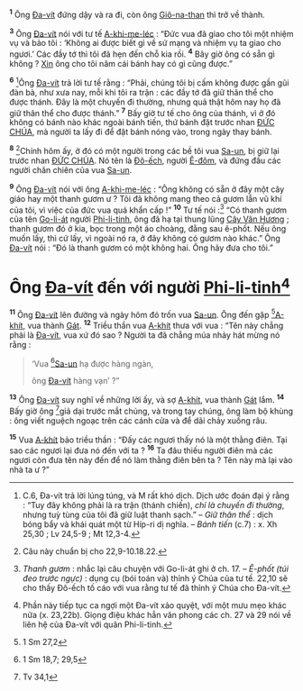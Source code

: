<sup><b>1</b></sup> Ông [Đa-vít]() đứng dậy và ra đi, còn ông [Giô-na-than]() thì trở về thành.

<sup><b>3</b></sup> Ông [Đa-vít]() nói với tư tế [A-khi-me-léc]() : “Đức vua đã giao cho tôi một nhiệm vụ và bảo tôi : ‘Không ai được biết gì về sứ mạng và nhiệm vụ ta giao cho ngươi.’ Các đầy tớ thì tôi đã hẹn đến chỗ kia rồi. <sup><b>4</b></sup> Bây giờ ông có sẵn gì không ? [Xin]() ông cho tôi năm cái bánh hay có gì cũng được.”

<sup><b>6</b></sup> [^3-0468d76e-48b7-4334-b936-4f4546d8042f]Ông [Đa-vít]() trả lời tư tế rằng : “Phải, chúng tôi bị cấm không được gần gũi đàn bà, như xưa nay, mỗi khi tôi ra trận : các đầy tớ đã giữ thân thể cho được thánh. Đây là một chuyến đi thường, nhưng quả thật hôm nay họ đã giữ thân thể cho được thánh.” <sup><b>7</b></sup> Bấy giờ tư tế cho ông của thánh, vì ở đó không có bánh nào khác ngoài bánh tiến, thứ bánh đặt trước nhan [ĐỨC CHÚA](), mà người ta lấy đi để đặt bánh nóng vào, trong ngày thay bánh.

<sup><b>8</b></sup> [^4-0468d76e-48b7-4334-b936-4f4546d8042f]Chính hôm ấy, ở đó có một người trong các bề tôi vua [Sa-un](), bị giữ lại trước nhan [ĐỨC CHÚA](). Nó tên là [Đô-ếch](), người [Ê-đôm](), và đứng đầu các người chăn chiên của vua [Sa-un]().

<sup><b>9</b></sup> Ông [Đa-vít]() nói với ông [A-khi-me-léc]() : “Ông không có sẵn ở đây một cây giáo hay một thanh gươm ư ? Tôi đã không mang theo cả gươm lẫn vũ khí của tôi, vì việc của đức vua quá khẩn cấp !” <sup><b>10</b></sup> Tư tế nói :[^5-0468d76e-48b7-4334-b936-4f4546d8042f] “Có thanh gươm của tên [Go-li-át]() người [Phi-li-tinh](), ông đã hạ tại thung lũng [Cây Vân Hương]() ; thanh gươm đó ở kia, bọc trong một áo choàng, đằng sau ê-phốt. Nếu ông muốn lấy, thì cứ lấy, vì ngoài nó ra, ở đây không có gươm nào khác.” Ông [Đa-vít]() nói : “Đó là thanh gươm có một không hai. Ông hãy đưa cho tôi.”

# Ông [Đa-vít]() đến với người [Phi-li-tinh]()[^6-0468d76e-48b7-4334-b936-4f4546d8042f]

<sup><b>11</b></sup> Ông [Đa-vít]() lên đường và ngày hôm đó trốn vua [Sa-un](). Ông đến gặp [^2@-0468d76e-48b7-4334-b936-4f4546d8042f][A-khít](), vua thành [Gát](). <sup><b>12</b></sup> Triều thần vua [A-khít]() thưa với vua : “Tên này chẳng phải là [Đa-vít](), vua xứ đó sao ? Người ta đã chẳng múa nhảy hát mừng nó rằng :

> ‘Vua [^3@-0468d76e-48b7-4334-b936-4f4546d8042f][Sa-un]() hạ được hàng ngàn,
>
> ông [Đa-vít]() hàng vạn’ ?”

<sup><b>13</b></sup> Ông [Đa-vít]() suy nghĩ về những lời ấy, và sợ [A-khít](), vua thành [Gát]() lắm. <sup><b>14</b></sup> Bấy giờ ông [^4@-0468d76e-48b7-4334-b936-4f4546d8042f]giả dại trước mắt chúng, và trong tay chúng, ông làm bộ khùng : ông viết nguệch ngoạc trên các cánh cửa và để dãi chảy xuống râu.

<sup><b>15</b></sup> Vua [A-khít]() bảo triều thần : “Đấy các ngươi thấy nó là một thằng điên. Tại sao các ngươi lại đưa nó đến với ta ? <sup><b>16</b></sup> Ta đâu thiếu người điên mà các ngươi còn đưa tên này đến để nó làm thằng điên bên ta ? Tên này mà lại vào nhà ta ư ?”

[^3-0468d76e-48b7-4334-b936-4f4546d8042f]: C.6, Đa-vít trả lời lúng túng, và M rất khó dịch. Dịch ước đoán đại ý rằng : “Tuy đây không phải là ra trận (thánh chiến), _chỉ là chuyến đi thường_, nhưng tuỳ tùng của tôi đã giữ luật thanh sạch.” – _Giữ thân thể_ : dịch bóng bẩy và khái quát một từ Híp-ri dị nghĩa. – _Bánh tiến_ (c.7) : x. Xh 25,30 ; Lv 24,5-9 ; Mt 12,3-4.

[^4-0468d76e-48b7-4334-b936-4f4546d8042f]: Câu này chuẩn bị cho 22,9-10.18.22.

[^5-0468d76e-48b7-4334-b936-4f4546d8042f]: _Thanh gươm_ : nhắc lại câu chuyện với Go-li-át ghi ở ch. 17. – _Ê-phốt (túi đeo trước ngực)_ : dụng cụ (bói toán và) thỉnh ý Chúa của tư tế. 22,10 sẽ cho thấy Đô-ếch tố cáo với vua rằng tư tế đã thỉnh ý Chúa cho Đa-vít.

[^6-0468d76e-48b7-4334-b936-4f4546d8042f]: Phần này tiếp tục ca ngợi một Đa-vít xảo quyệt, với một mưu mẹo khác nữa (x. 23,22b). Giọng điệu khác hẳn văn phong các ch. 27 và 29 nói về liên hệ của Đa-vít với quân Phi-li-tinh.

[^2@-0468d76e-48b7-4334-b936-4f4546d8042f]: 1 Sm 27,2

[^3@-0468d76e-48b7-4334-b936-4f4546d8042f]: 1 Sm 18,7; 29,5

[^4@-0468d76e-48b7-4334-b936-4f4546d8042f]: Tv 34,1
